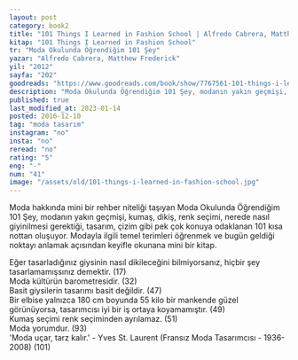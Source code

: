 ```yaml
---
layout: post  
category: book2  
title: "101 Things I Learned in Fashion School | Alfredo Cabrera, Matthew Frederick (Kitap)"  
kitap: "101 Things I Learned in Fashion School"  
tr: "Moda Okulunda Öğrendiğim 101 Şey"  
yazar: "Alfredo Cabrera, Matthew Frederick"  
yil: "2012"  
sayfa: "202"  
goodreads: "https://www.goodreads.com/book/show/7767561-101-things-i-learned-in-fashion-school"
description: "Moda Okulunda Öğrendiğim 101 Şey, modanın yakın geçmişi, kumaş, dikiş, renk seçimi, tasarım, çizim gibi pek çok konuya odaklanan notlardan oluşuyor."
published: true
last_modified_at: 2023-01-14
posted: 2016-12-10
tag: "moda tasarım"
instagram: "no"
insta: "no"
reread: "no"
rating: "5"
eng: "-"
num: "41"
image: "/assets/old/101-things-i-learned-in-fashion-school.jpg"
---
```


Moda hakkında mini bir rehber niteliği taşıyan Moda Okulunda Öğrendiğim 101 Şey, modanın yakın geçmişi, kumaş, dikiş, renk seçimi, nerede nasıl giyinilmesi gerektiği, tasarım, çizim gibi pek çok konuya odaklanan 101 kısa nottan oluşuyor. Modayla ilgili temel terimleri öğrenmek ve bugün geldiği noktayı anlamak açısından keyifle okunana mini bir kitap.  
  
Eğer tasarladığınız giysinin nasıl dikileceğini bilmiyorsanız, hiçbir şey tasarlamamışsınız demektir. (17)  
Moda kültürün barometresidir. (32)  
Basit giysilerin tasarımı basit değildir. (47)  
Bir elbise yalnızca 180 cm boyunda 55 kilo bir mankende güzel görünüyorsa, tasarımcısı iyi bir iş ortaya koyamamıştır. (49)  
Kumaş seçimi renk seçiminden ayrılamaz. (51)  
Moda yorumdur. (93)  
'Moda uçar, tarz kalır.' - Yves St. Laurent (Fransız Moda Tasarımcısı - 1936-2008) (101)  
